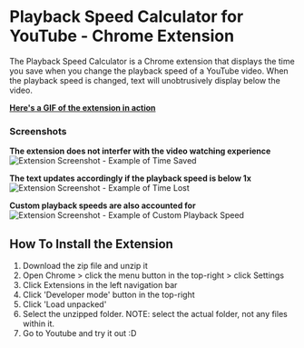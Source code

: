 # Playback Speed Calculator for YouTube - Chrome Extension

The Playback Speed Calculator is a Chrome extension that displays the time you save when you change the playback speed of a YouTube video. When the playback speed is changed, text will unobtrusively display below the video.

**[Here's a GIF of the extension in action](https://giant.gfycat.com/ComposedRigidBanteng.mp4)**

### Screenshots
**The extension does not interfer with the video watching experience**
![Extension Screenshot - Example of Time Saved](https://i.imgur.com/AYFW74m.png "Extension Screenshot - Example of Time Lost")

**The text updates accordingly if the playback speed is below 1x**
![Extension Screenshot - Example of Time Lost](https://i.imgur.com/4QYHaYb.png "Extension Screenshot - Example of Time Lost")

**Custom playback speeds are also accounted for**
![Extension Screenshot - Example of Custom Playback Speed](https://i.imgur.com/VQKNah2.png "Extension Screenshot - Example of Custom Playback Speed")

## How To Install the Extension
1. Download the zip file and unzip it
2. Open Chrome > click the menu button in the top-right > click Settings
3. Click Extensions in the left navigation bar
4. Click 'Developer mode' button in the top-right
5. Click 'Load unpacked'
6. Select the unzipped folder. NOTE: select the actual folder, not any files within it.
7. Go to Youtube and try it out :D